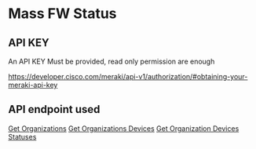 # Mass FW Status

## API KEY

An API KEY Must be provided, read only permission are enough

https://developer.cisco.com/meraki/api-v1/authorization/#obtaining-your-meraki-api-key

## API endpoint used

[Get Organizations](https://developer.cisco.com/meraki/api-v1/get-organizations/)
[Get Organizations Devices](https://developer.cisco.com/meraki/api-v1/get-organization-devices/)
[Get Organization Devices Statuses](https://developer.cisco.com/meraki/api-v1/get-organization-devices-statuses/)
